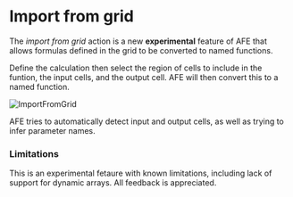 # Import from grid

The _import from grid_ action is a new **experimental** feature of AFE that allows formulas defined in the grid to be converted to named functions.

Define the calculation then select the region of cells to include in the funtion, the input cells, and the output cell. AFE will then convert this to a named function.

![ImportFromGrid](https://user-images.githubusercontent.com/4489219/202484379-bcfe32cd-e8e6-4165-b140-382c1ccec5a7.gif)

AFE tries to automatically detect input and output cells, as well as trying to infer parameter names.

### Limitations

This is an experimental fetaure with known limitations, including lack of support for dynamic arrays. All feedback is appreciated.

